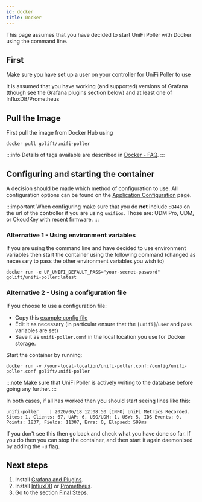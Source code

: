```yaml
---
id: docker
title: Docker
---
```


This page assumes that you have decided to start UniFi Poller with Docker using the command line.

## First

Make sure you have set up a user on your controller for UniFi Poller to use

It is assumed that you have working (and supported) versions of Grafana (though see the Grafana plugins section below) and at least one of InfluxDB/Prometheus

## Pull the Image

First pull the image from Docker Hub using
```
docker pull golift/unifi-poller
```
:::info
Details of tags available are described in [Docker - FAQ](../install/docker_faq).
:::

## Configuring and starting the container

A decision should be made which method of configuration to use.
All configuration options can be found on the [Application Configuration](configuration) page.

:::important
When configuring make sure that you do **not** include `:8443` on the url of the controller if you are using `unifios`. Those are: UDM Pro, UDM, or CkoudKey with recent firmware.
:::

### Alternative 1 - Using environment variables

If you are using the command line and have decided to use environment variables then start the container using the following command (changed as necessary to pass the other environment variables you wish to)

```
docker run -e UP_UNIFI_DEFAULT_PASS="your-secret-pasword"  golift/unifi-poller:latest
```

### Alternative 2 - Using a configuration file

If you choose to use a configuration file:
- Copy this [example config file](https://github.com/unifi-poller/unifi-poller/blob/master/examples/up.conf.example)
- Edit it as necessary (in particular ensure that the `[unifi]`/`user` and `pass` variables are set)
- Save it as `unifi-poller.conf` in the local location you use for Docker storage.

Start the container by running:

```
docker run -v /your-local-location/unifi-poller.conf:/config/unifi-poller.conf golift/unifi-poller
```

:::note
Make sure that UniFi Poller is actively writing to the database before going any further.
:::

In both cases, if all has worked then you should start seeing lines like this:

```
unifi-poller    | 2020/06/18 12:08:50 [INFO] UniFi Metrics Recorded. Sites: 1, Clients: 67, UAP: 6, USG/UDM: 1, USW: 5, IDS Events: 0, Points: 1837, Fields: 11307, Errs: 0, Elapsed: 599ms
```

If you don't see this then go back and check what you have done so far.
If you do then you can stop the container, and then start it again daemonised by adding the `-d` flag.

## Next steps

1. Install [Grafana and Plugins](../dependencies/grafana.md).
1. Install [InfluxDB](../dependencies/influxdb.md) or [Prometheus](../dependencies/prometheus.md).
1. Go to the section [Final Steps](../install/finish).
